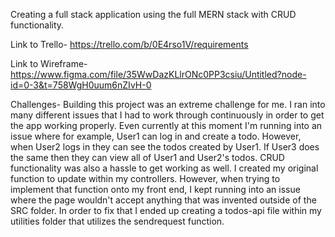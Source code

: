 Creating a full stack application using the full MERN stack with CRUD functionality.

Link to Trello-
https://trello.com/b/0E4rso1V/requirements

Link to Wireframe-
https://www.figma.com/file/35WwDazKLlrONc0PP3csiu/Untitled?node-id=0-3&t=758WgH0uum6nZIvH-0

Challenges-
Building this project was an extreme challenge for me. I ran into many different issues that I had to work through continuously in order to get the app working properly. Even currently at this moment I'm running into an issue where for example, User1 can log in and create a todo. However, when User2 logs in they can see the todos created by User1. If User3 does the same then they can view all of User1 and User2's todos. CRUD functionality was also a hassle to get working as well. I created my original function to update within my controllers. However, when trying to implement that function onto my front end, I kept running into an issue where the page wouldn't accept anything that was invented outside of the SRC folder. In order to fix that I ended up creating a todos-api file within my utilities folder that utilizes the sendrequest function.
